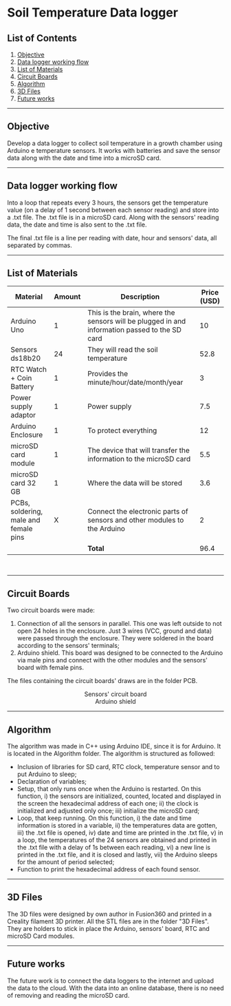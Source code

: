 # Soil Temperature Data logger

## List of Contents

1. [Objective](#objective)
2. [Data logger working flow](#data-logger-working-flow)
3. [List of Materials](#list-of-materials)
4. [Circuit Boards](#circuit-boards)
5. [Algorithm](#algorithm)
6. [3D Files](#3d-files)
7. [Future works](#future-works)

---

## Objective
Develop a data logger to collect soil temperature in a growth chamber using Arduino e temperature sensors. It works with batteries and save the sensor data along with the date and time into a microSD card.

---

## Data logger working flow
Into a loop that repeats every 3 hours, the sensors get the temperature value (on a delay of 1 second between each sensor reading) and store into a .txt file. The .txt file is in a microSD card. Along with the sensors' reading data, the date and time is also sent to the .txt file.

The final .txt file is a line per reading with date, hour and sensors' data, all separated by commas.

---

## List of Materials

| Material | Amount | Description | Price (USD) |
|----------- | ----------- | ----------- | ----------- |
| Arduino Uno | 1 | This is the brain, where the sensors will be plugged in and information passed to the SD card | 10 |
| Sensors ds18b20 | 24 | They will read the soil temperature | 52.8 |
| RTC Watch + Coin Battery | 1 | Provides the minute/hour/date/month/year | 3 |
| Power supply adaptor | 1 | Power supply | 7.5 |
| Arduino Enclosure | 1 | To protect everything | 12 |
| microSD card module | 1 | The device that will transfer the information to the microSD card | 5.5 |
| microSD card 32 GB | 1 | Where the data will be stored | 3.6 |
| PCBs, soldering, male and female pins | X | Connect the electronic parts of sensors and other modules to the Arduino | 2 |
| |  | **Total** | 96.4 |

<br>

---

## Circuit Boards
Two circuit boards were made:
1. Connection of all the sensors in parallel. This one was left outside to not open 24 holes in the enclosure. Just 3 wires (VCC, ground and data) were passed through the enclosure. They were soldered in the board according to the sensors' terminals;
2. Arduino shield. This board was designed to be connected to the Arduino via male pins and connect with the other modules and the sensors' board with female pins. 

The files containing the circuit boards' draws are in the folder PCB.

<center>Sensors' circuit board</center>

<center>Arduino shield</center>

---

## Algorithm
The algorithm was made in C++ using Arduino IDE, since it is for Arduino. It is located in the Algorithm folder. The algorithm is structured as followed:
- Inclusion of libraries for SD card, RTC clock, temperature sensor and to put Arduino to sleep;
- Declaration of variables;
- Setup, that only runs once when the Arduino is restarted. On this function, i) the sensors are initialized, counted, located and displayed in the screen the hexadecimal address of each one; ii) the clock is initialized and adjusted only once; iii) initialize the microSD card;
- Loop, that keep running. On this function, i) the date and time information is stored in a variable, ii) the temperatures data are gotten, iii) the .txt file is opened, iv) date and time are printed in the .txt file, v) in a loop, the temperatures of the 24 sensors are obtained and printed in the .txt file with a delay of 1s between each reading, vi) a new line is printed in the .txt file, and it is closed and lastly, vii) the Arduino sleeps for the amount of period selected;
- Function to print the hexadecimal address of each found sensor.

---

## 3D Files
The 3D files were designed by own author in Fusion360 and printed in a Creality filament 3D printer. All the STL files are in the folder "3D Files". They are holders to stick in place the Arduino, sensors' board, RTC and microSD Card modules.

---

## Future works

The future work is to connect the data loggers to the internet and upload the data to the cloud. With the data into an online database, there is no need of removing and reading the microSD card.